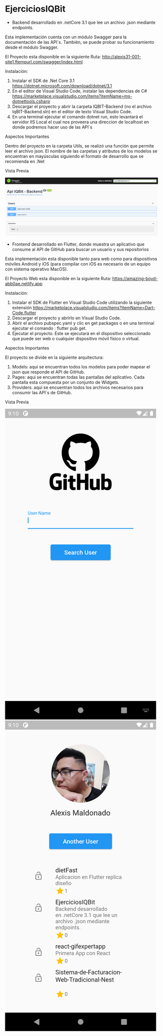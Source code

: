 # EjerciciosIQBit
- Backend desarrollado en .netCore 3.1 que lee un archivo .json mediante endpoints.

Esta implementación cuenta con un módulo Swagger para la documentación de las API´s. También, se puede probar su funcionamiento desde el módulo Swagger.

El Proyecto esta disponible en la siguiente Ruta: http://alexis31-001-site1.ftempurl.com/swagger/index.html

Instalación:
1. Instalar el SDK de .Net Core 3.1 
https://dotnet.microsoft.com/download/dotnet/3.1
2. En el editor de Visual Studio Code, instalar las dependencias de C# 
https://marketplace.visualstudio.com/items?itemName=ms-dotnettools.csharp
3. Descargar el proyecto y abrir la carpeta IQBIT-Backend (no el archivo IqBIT-Backend.sln) en el editor de texto Visual Studio Code.
4. En una terminal ejecutar el comando dotnet run, esto levantará el servidor IIS Local el cual nos proveera una direccion de localhost en donde podremos hacer uso de las API´s

Aspectos Importantes

Dentro del proyecto en la carpeta Utils, se realizó una función que permite leer el archivo json.
El nombre de las carpetas y atributos de los modelos se encuentran en mayúsculas siguiendo el formato de desarrollo que se recomienda en .Net

Vista Previa

![Swagger](https://github.com/alexisMaldonado31/EjerciciosIQBit/blob/main/AssetsReadme/SwaggerBackend.png)

- Frontend desarrollado en Flutter, donde muestra un aplicativo que consume al API de GitHub para buscar un usuario y sus repositorios

Esta implementación esta disponible tanto para web como para dispositivos móviles Android y iOS (para compilar con iOS es necesario de un equipo con sistema operativo MacOS).

El Proyecto Web esta disponible en la siguiente Ruta: https://amazing-boyd-abb0ae.netlify.app

Instalación:
1. Instalar el SDK de Flutter en Visual Studio Code utilizando la siguiente extensión https://marketplace.visualstudio.com/items?itemName=Dart-Code.flutter
2. Descargar el proyecto y abrirlo en Visual Studio Code.
3. Abrir el archivo pubspec.yaml y clic en get packages o en una terminal ejecutar el comando : flutter pub get.
4. Ejecutar el proyecto. Este se ejecutará en el dispositivo seleccionado que puede ser web o cualquier dispositivo móvil físico o virtual.

Aspectos Importantes

El proyecto se divide en la siguiente arquitectura:
1. Models: aqui se encuentran todos los modelos para poder mapear el json que responde el API de GitHub.
2. Pages: aqui se encuentran todas las pantallas del aplicativo. Cada pantalla esta compuesta por un conjunto de Widgets.
3. Providers: aqui se encuentran todos los archivos necesarios para consumir las API´s de GitHub.

Vista Previa

![WelcomePage](https://github.com/alexisMaldonado31/EjerciciosIQBit/blob/main/AssetsReadme/FlutterWelcome.png)
![UserPage](https://github.com/alexisMaldonado31/EjerciciosIQBit/blob/main/AssetsReadme/FlutterUserGitHub.png)
